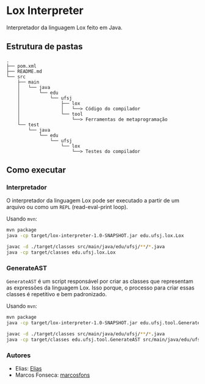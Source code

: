 
# Lox Interpreter

Interpretador da linguagem Lox feito em Java.

## Estrutura de pastas

```
.
├── pom.xml
├── README.md
└── src
    ├── main
    │   └── java
    │       └── edu
    │           └── ufsj
    │               ├── lox
    │               │   └──> Código do compilador
    │               └── tool
    │                   └──> Ferramentas de metaprogramação
    └── test
        └── java
            └── edu
                └── ufsj
                    └── lox
                        └──> Testes do compilador
```

## Como executar

### Interpretador

O interpretador da linguagem Lox pode ser executado a partir de um arquivo ou
como um `REPL` (read-eval-print loop).

Usando `mvn`:
```sh
mvn package
java -cp target/lox-interpreter-1.0-SNAPSHOT.jar edu.ufsj.lox.Lox
```

```sh
javac -d ./target/classes src/main/java/edu/ufsj/**/*.java
java -cp target/classes edu.ufsj.lox.Lox
```

### GenerateAST

`GenerateAST` é um script responsável por criar as classes que representam as
expressões da linguagem Lox. Isso porque, o processo para criar essas classes é
repetitivo e bem padronizado.

Usando `mvn`:
```sh
mvn package
java -cp target/lox-interpreter-1.0-SNAPSHOT.jar edu.ufsj.tool.GenerateAST
```

```sh
javac -d ./target/classes src/main/java/edu/ufsj/**/*.java
java -cp target/classes edu.ufsj.tool.GenerateAST src/main/java/edu/ufsj/lox
```

### Autores

- Elias: [Elias](https://github.com/Eliasep)
- Marcos Fonseca: [marcosfons](https://github.com/marcosfons)

